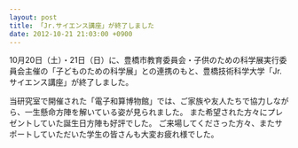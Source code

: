 ```yaml
---
layout: post
title: 「Jr.サイエンス講座」が終了しました
date: 2012-10-21 21:03:00 +0900
---
```


10月20日（土）・21日（日）に、豊橋市教育委員会・子供のための科学展実行委員会主催の「子どものための科学展」との連携のもと、豊橋技術科学大学「Jr.サイエンス講座」が終了しました。

当研究室で開催された「電子和算博物館」では、ご家族や友人たちで協力しながら、一生懸命方陣を解いている姿が見られました。
また希望された方々にプレゼントしていた誕生日方陣も好評でした。
ご来場してくださった方々、またサポートしていただいた学生の皆さんも大変お疲れ様でした。
